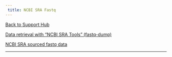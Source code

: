 ```yaml
---
 title: NCBI SRA Fastq
---
```


[Back to Support Hub](/support/)

[Data retrieval with “NCBI SRA Tools” (fastq-dump)](https://training.galaxyproject.org/training-material/faqs/galaxy/dataupload_NCBI_SRA.html)

[NCBI SRA sourced fastq data](https://training.galaxyproject.org/training-material/faqs/galaxy/dataupload_NCBI_SRA_sourced_fastq_data.html)


----
